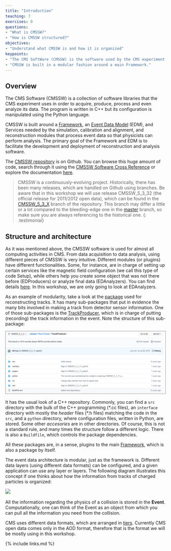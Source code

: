 ```yaml
---
title: "Introduction"
teaching: 7
exercises: 0
questions:
- "What is CMSSW?"
- "How is CMSSW structured?"
objectives:
- "Understand what CMSSW is and how it is organized"
keypoints:
- "The CMS SoftWare (CMSSW) is the software used by the CMS experiment for acquiring, producing, processing and analyzing its data."
- "CMSSW is built in a modular fashion around a main Framework."
---
```


## Overview

The CMS Software (CMSSW) is a collection of software libraries that the CMS experiment uses in order to acquire, produce, process and even analyze its data.  The program is written in C++ but its configuration is manipulated using the Python language.  

CMSSW is built around a [Framework](https://github.com/cms-sw/cmssw/tree/CMSSW_5_3_X/FWCore), an [Event Data Model](https://twiki.cern.ch/twiki/bin/view/CMSPublic/WorkBookCMSSWFramework#InTro) (EDM), and Services needed by the simulation, calibration and alignment, and reconstruction modules that process event data so that physicists can perform analysis. The primary goal of the Framework and EDM is to facilitate the development and deployment of reconstruction and analysis software.

The [CMSSW repository](https://github.com/cms-sw/cmssw) is on Github. You can browse this huge amount of code, search through it using the [CMSSW Software Cross Reference](https://cmssdt.cern.ch/lxr/) or explore the documentation [here](http://cms-sw.github.io/).

> CMSSW is a continuously-evolving project.  Historically, there has been many releases, which are handled on Github using branches.  Be aware that in this workshop we will use release CMSSW_5_3_32 (the official release for 2011/2012 open data), which can be found in the [CMSSW_5_3_X](https://github.com/cms-sw/cmssw/tree/CMSSW_5_3_X) branch of the repository.  This branch may differ a little or a lot compared to the bleeding-edge one in the [master](https://github.com/cms-sw/cmssw/tree/master) branch, so make sure you are always referencing to the historical one.
{: .testimonial}

## Structure and architecture

As it was mentioned above, the CMSSW software is used for almost all computing activities in CMS.  From data acquisition to data analysis, using different pieces of CMSSW is very intuitive.  Different modules (or plugins) have different functionalities. Some, for instance, are in charge of setting up certain services like the magnetic field configuration (we call this type of code Setup), while others help you create some object that was not there before (EDProducers) or analyze final data (EDAnalyzers).  You can find details [here](https://twiki.cern.ch/twiki/bin/view/CMSPublic/WorkBookCMSSWFramework#InTro).  In this workshop, we are only going to look at EDAnalyzers.

As an example of modularity, take a look at the [package](https://github.com/cms-sw/cmssw/tree/CMSSW_5_3_X/RecoTracker) used for reconstructing tracks.  It has many sub-packages that put in evidence the many bits involved in making a track from detector sensor information.  One of those sub-packages is the [TrackProducer](https://github.com/cms-sw/cmssw/tree/CMSSW_5_3_X/RecoTracker/TrackProducer), which is in charge of putting (recording) the track information in the event.  Note the structure of this sub-package:

![](../fig/trackerproducer.png)

It has the usual look of a C++ repository.  Commonly, you can find a `src` directory with the  bulk of the C++ programming (\*.cc files), an `interface` directory with mostly the *header* files (\*.h files) matching the code in the `src`, and a `python` directory, where configuration files, written in Python, are stored.  Some other *accesories* are in other directories.  Of course, this is not a standard rule, and many times the structure follow a different logic.  There is also a `Buildfile`, which controls the package dependencies.

All these packages are, in a sense, plugins to the main [Framework](https://github.com/cms-sw/cmssw/tree/CMSSW_5_3_X/FWCore), which is also a package by itself.

The event data architecture is modular, just as the framework is. Different data layers (using different data formats) can be configured, and a given application can use any layer or layers. The following diagram illustrates this concept if one thinks about how the information from tracks of charged particles is organized:

![](https://twiki.cern.ch/twiki/pub/CMSPublic/WorkBookCMSSWFramework/modular_event_products.gif)

All the information regarding the physics of a collision is stored in the **Event**.  Computationally, one can think of the Event as an object from which you can pull all the information you need from the collision.  

CMS uses different data formats, which are arranged in [tiers](https://twiki.cern.ch/twiki/bin/view/CMSPublic/WorkBookDataFormats#EvenT).  Currently CMS open data comes only in the AOD format, therefore that is the format we will be mostly using in this workshop.  


{% include links.md %}
